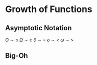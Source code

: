 # Growth of Functions

## Asymptotic Notation

$O\sim\le$
$\Omega\sim\ge$
$\theta\sim=$
$o\sim<$
$\omega\sim>$

## Big-Oh

